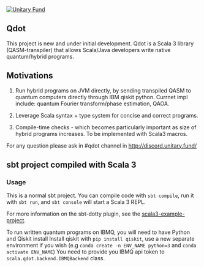 [![Unitary Fund](https://img.shields.io/badge/Supported%20By-UNITARY%20FUND-brightgreen.svg?style=for-the-badge)](http://unitary.fund)

## Qdot

This project is new and under initial development. 
Qdot is a Scala 3 library (QASM-transpiler) that allows Scala/Java developers 
write native quantum/hybrid programs.

## Motivations

1. Run hybrid programs on JVM directly, by sending transpiled QASM to quantum computers directly through IBM qiskit python. Currnet impl include: quantum Fourier transform/phase estimation, QAOA.

2. Leverage Scala syntax + type system for concise and correct programs.

3. Compile-time checks - which becomes particularly important as size of hybrid programs increases. To be implemented with Scala3 macros.

For any question please ask in #qdot channel in http://discord.unitary.fund/

## sbt project compiled with Scala 3

### Usage

This is a normal sbt project. You can compile code with `sbt compile`, run it with `sbt run`, and `sbt console` will start a Scala 3 REPL.

For more information on the sbt-dotty plugin, see the
[scala3-example-project](https://github.com/scala/scala3-example-project/blob/main/README.md).

To run written quantum programs on IBMQ, you will need to have Python and Qiskit install
Install qiskit with `pip install qiskit`, use a new separate environment if you wish (e.g `conda create -n ENV_NAME python=3` and `conda activate ENV_NAME`)
You need to provide you IBMQ api token to `scala.qdot.backend.IBMQBackend` class.
